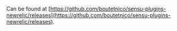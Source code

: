 Can be found at [https://github.com/boutetnico/sensu-plugins-newrelic/releases](https://github.com/boutetnico/sensu-plugins-newrelic/releases).